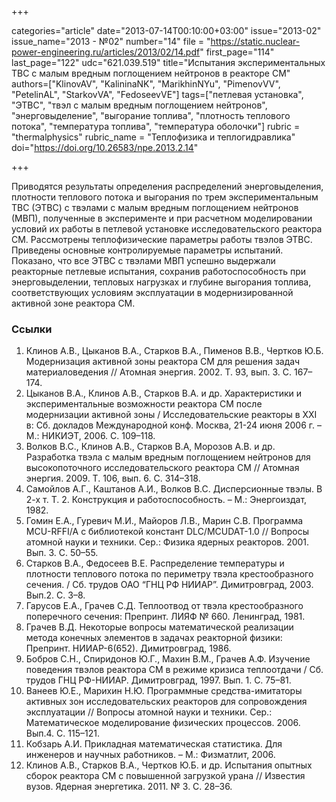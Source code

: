 +++

categories="article"
date="2013-07-14T00:10:00+03:00"
issue="2013-02"
issue_name="2013 - №02"
number="14"
file = "https://static.nuclear-power-engineering.ru/articles/2013/02/14.pdf"
first_page="114"
last_page="122"
udc="621.039.519"
title="Испытания экспериментальных ТВС с малым вредным поглощением нейтронов в реакторе СМ"
authors=["KlinovAV", "KalininaNK", "MarikhinNYu", "PimenovVV", "PetelinAL", "StarkovVA", "FedoseevVE"]
tags=["петлевая установка", "ЭТВС", "твэл с малым вредным поглощением нейтронов", "энерговыделение", "выгорание топлива", "плотность теплового потока", "температура топлива", "температура оболочки"]
rubric = "thermalphysics"
rubric_name = "Теплофизика и теплогидравлика"
doi="https://doi.org/10.26583/npe.2013.2.14"

+++

Приводятся результаты определения распределений энерговыделения, плотности теплового потока и выгорания по трем экспериментальным ТВС (ЭТВС) с твэлами с малым вредным поглощением нейтронов (МВП), полученные в эксперименте и при расчетном моделировании условий их работы в петлевой установке исследовательского реактора СМ. Рассмотрены теплофизические параметры работы твэлов ЭТВС. Приведены основные контролируемые параметры испытаний. Показано, что все ЭТВС с твэлами МВП успешно выдержали реакторные петлевые испытания, сохранив работоспособность при энерговыделении, тепловых нагрузках и глубине выгорания топлива, соответствующих условиям эксплуатации в модернизированной активной зоне реактора СМ.

### Ссылки

1. Клинов А.В., Цыканов В.А., Старков В.А., Пименов В.В., Чертков Ю.Б. Модернизация активной зоны реактора СМ для решения задач материаловедения // Атомная энергия. 2002. T. 93, вып. 3. С. 167–174.
2. Цыканов В.А., Клинов А.В., Старков В.А. и др. Характеристики и экспериментальные возможности реактора СМ после модернизации активной зоны / Исследовательские реакторы в XXI в: Сб. докладов Международной конф. Москва, 21-24 июня 2006 г. – М.: НИКИЭТ, 2006. С. 109–118.
3. Волков В.С., Клинов А.В., Старков В.А, Морозов А.В. и др. Разработка твэла с малым вредным поглощением нейтронов для высокопоточного исследовательского реактора СМ // Атомная энергия. 2009. Т. 106, вып. 6. С. 314–318.
4. Самойлов А.Г., Каштанов А.И., Волков В.С. Дисперсионные твэлы. В 2-х т. Т. 2. Конструкция и работоспособность. – М.: Энергоиздат, 1982.
5. Гомин Е.А., Гуревич М.И., Майоров Л.В., Марин С.В. Программа MCU-RFFI/A с библиотекой констант DLC/MCUDAT-1.0 // Вопросы атомной науки и техники. Сер.: Физика ядерных реакторов. 2001. Вып. 3. С. 50–55.
6. Старков В.А., Федосеев В.Е. Распределение температуры и плотности теплового потока по периметру твэла крестообразного сечения. / Сб. трудов ОАО “ГНЦ РФ НИИАР”. Димитровград, 2003. Вып.2. С. 3–8.
7. Гарусов Е.А., Грачев С.Д. Теплоотвод от твэла крестообразного поперечного сечения: Препринт. ЛИЯФ № 660. Ленинград, 1981.
8. Грачев В.Д. Некоторые вопросы математической реализации метода конечных элементов в задачах реакторной физики: Препринт. НИИАР-6(652). Димитровград, 1986.
9. Бобров С.Н., Спиридонов Ю.Г., Махин В.М., Грачев А.Ф. Изучение поведения твэлов реактора СМ в режиме кризиса теплоотдачи / Сб. трудов ГНЦ РФ-НИИАР. Димитровград, 1997. Вып. 1. С. 75–81.
10. Ванеев Ю.Е., Марихин Н.Ю. Программные средства-имитаторы активных зон исследовательских реакторов для сопровождения эксплуатации // Вопросы атомной науки и техники. Сер.: Математическое моделирование физических процессов. 2006. Вып.4. С. 115–121.
11. Кобзарь А.И. Прикладная математическая статистика. Для инженеров и научных работников. – М.: Физматлит, 2006.
12. Клинов А.В., Старков В.А., Чертков Ю.Б. и др. Испытания опытных сборок реактора СМ с повышенной загрузкой урана // Известия вузов. Ядерная энергетика. 2011. № 3. С. 28–36.